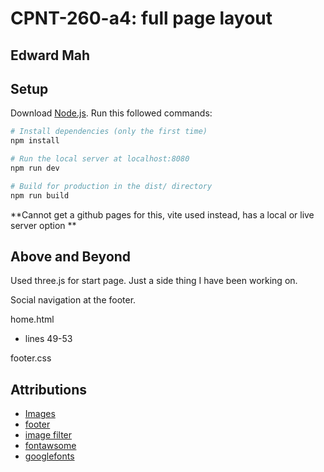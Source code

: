 # CPNT-260-a4: full page layout

## Edward Mah

## Setup
Download [Node.js](https://nodejs.org/en/download/).
Run this followed commands:

``` bash
# Install dependencies (only the first time)
npm install

# Run the local server at localhost:8080
npm run dev

# Build for production in the dist/ directory
npm run build
```

**Cannot get a github pages for this, vite used instead, has a local or live server option **

## Above and Beyond
Used three.js for start page. Just a side thing I have been working on.

Social navigation at the footer.

home.html
- lines 49-53

footer.css

## Attributions

- [Images](https://www.midjourney.com/app/)
- [footer](https://www.w3schools.com/howto/howto_css_fixed_footer.asp)
- [image filter](https://www.tutorialspoint.com/how-to-darken-an-image-using-css)
- [fontawsome](https://fontawesome.com/)
- [googlefonts](https://fonts.google.com/?query=gabar)
